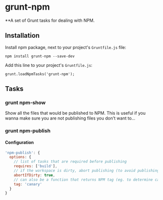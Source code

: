 # grunt-npm

**A set of Grunt tasks for dealing with NPM.

## Installation

Install npm package, next to your project's `Gruntfile.js` file:

    npm install grunt-npm --save-dev

Add this line to your project's `Gruntfile.js`:

    grunt.loadNpmTasks('grunt-npm');


## Tasks

### grunt npm-show
Show all the files that would be published to NPM. This is useful if you wanna make sure you are not publishing files you don't want to...

### grunt npm-publish

#### Configuration
```js
'npm-publish': {
  options: {
    // list of tasks that are required before publishing
    requires: ['build'],
    // if the workspace is dirty, abort publishing (to avoid publishing local changes)
    abortIfDirty: true,
    // can also be a function that returns NPM tag (eg. to determine canary/latest tag based on the version)
    tag: 'canary'
  }
}
```
